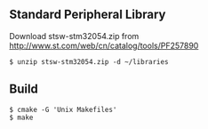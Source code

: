 ## Standard Peripheral Library

Download stsw-stm32054.zip from http://www.st.com/web/cn/catalog/tools/PF257890

    $ unzip stsw-stm32054.zip -d ~/libraries

## Build

    $ cmake -G 'Unix Makefiles'
    $ make
